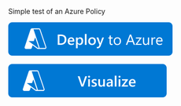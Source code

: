 Simple test of an Azure Policy

[![Deploy To Azure](https://raw.githubusercontent.com/Azure/azure-quickstart-templates/master/1-CONTRIBUTION-GUIDE/images/deploytoazure.svg?sanitize=true)](https://portal.azure.com/#create/Microsoft.Template/uri/https%3A%2F%2Fraw.githubusercontent.com%2FZeroNull7%2Fmsft%2Fmain%2Fpolicy%2FPolicyAddTagToRG.json)


[![Visualize](https://raw.githubusercontent.com/Azure/azure-quickstart-templates/master/1-CONTRIBUTION-GUIDE/images/visualizebutton.svg?sanitize=true)](http://armviz.io/#/?load=https%3A%2F%2Fraw.githubusercontent.com%2FZeroNull7%2Fmsft%2Fmain%2Fpolicy%2FPolicyAddTagToRG.json)